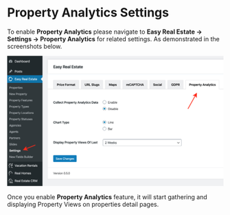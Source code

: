 # Property Analytics Settings

To enable **Property Analytics** please navigate to **Easy Real Estate → Settings → Property Analytics** for related settings. As demonstrated in the screenshots below.

![Real Homes Documentation](images/ere-tabs/property-analytics.jpg)

Once you enable **Property Analytics** feature, it will start gathering and displaying Property Views on properties detail pages.